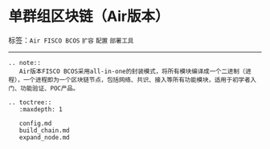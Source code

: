# 单群组区块链（Air版本）


标签：``Air FISCO BCOS`` ``扩容`` ``配置`` ``部署工具`` 

------------


```eval_rst
.. note::
   Air版本FISCO BCOS采用all-in-one的封装模式，将所有模块编译成一个二进制（进程），一个进程即为一个区块链节点，包括网络、共识、接入等所有功能模块，适用于初学者入门、功能验证、POC产品。
```


```eval_rst
.. toctree::
   :maxdepth: 1

   config.md
   build_chain.md
   expand_node.md
```
